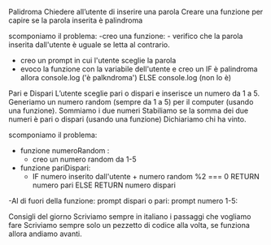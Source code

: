 Palidroma
Chiedere all’utente di inserire una parola
Creare una funzione per capire se la parola inserita è palindroma

scomponiamo il problema:
-creo una funzione:
    - verifico che la parola inserita dall'utente è uguale se letta al contrario.
- creo un prompt in cui l'utente sceglie la parola 
- evoco la funzione con la variabile dell'utente e creo un IF
è palindroma allora console.log ('è palkndroma') ELSE console.log (non lo è)


Pari e Dispari
L’utente sceglie pari o dispari e inserisce un numero da 1 a 5.
Generiamo un numero random (sempre da 1 a 5) per il computer (usando una funzione).
Sommiamo i due numeri Stabiliamo se la somma dei due numeri è pari o dispari (usando una funzione)
Dichiariamo chi ha vinto.

scomponiamo il problema:
- funzione numeroRandom :
    - creo un numero random da 1-5
- funzione pariDispari:
    - IF numero inserito dall'utente + numero random %2 === 0 
        RETURN numero pari
    ELSE 
    RETURN numero dispari

-Al di fuori della funzione:
prompt dispari o pari: 
prompt numero 1-5: 





Consigli del giorno
Scriviamo sempre in italiano i passaggi che vogliamo fare
Scriviamo sempre solo un pezzetto di codice alla volta, se funziona allora andiamo avanti.
